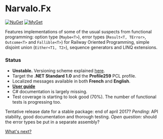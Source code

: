 Narvalo.Fx
==========

[![NuGet](https://img.shields.io/nuget/v/Narvalo.Fx.svg)](https://www.nuget.org/packages/Narvalo.Fx/)
[![MyGet](https://img.shields.io/myget/narvalo-edge/v/Narvalo.Fx.svg)](https://www.myget.org/feed/narvalo-edge/package/nuget/Narvalo.Fx)

Features implementations of some of the usual suspects from functional
programming: option type (`Maybe<T>`), error types (`Result<T, TError>`,
`Outcome<T>` and `Fallible<T>`) for Railway Oriented Programming, simple
disjoint union (`Either<T1, T2>`), sequence generators and LINQ extensions.

### Status
- **Unstable.** Versioning scheme explained
  [here](https://github.com/chtoucas/Narvalo.NET/blob/master/docs/content/developer.md#versioning).
- Target the **.NET Standard 1.0** and the **Profile259** PCL profile.
- Localized messages available in both **French** and **English**.
- **[User guide](https://github.com/chtoucas/NarvaloWebSite/www/projects/)**
- C# documentation is largely missing.
- Test coverage is starting to look good (70%). The number of functional tests
  is progressing too.

Tentative release date for a stable package: end of april 2017?
_Pending:_ API stability, good documentation and thorough testing.
_Open question:_ should the error types be put in a separate assembly?

[What's next?](https://github.com/chtoucas/Narvalo.NET/blob/master/issues.md)
